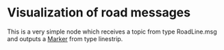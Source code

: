 # Visualization of road messages
This is a very simple node which receives a topic from type RoadLine.msg and outputs a [Marker](http://docs.ros.org/api/visualization_msgs/html/msg/Marker.html) from type linestrip.
